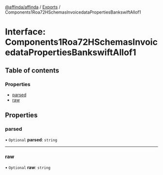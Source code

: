 [@affinda/affinda](../README.md) / [Exports](../modules.md) / Components1Roa72HSchemasInvoicedataPropertiesBankswiftAllof1

# Interface: Components1Roa72HSchemasInvoicedataPropertiesBankswiftAllof1

## Table of contents

### Properties

- [parsed](Components1Roa72HSchemasInvoicedataPropertiesBankswiftAllof1.md#parsed)
- [raw](Components1Roa72HSchemasInvoicedataPropertiesBankswiftAllof1.md#raw)

## Properties

### parsed

• `Optional` **parsed**: `string`

___

### raw

• `Optional` **raw**: `string`
